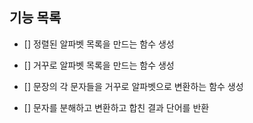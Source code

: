 ## 기능 목록

- [] 정렬된 알파벳 목록을 만드는 함수 생성

- [] 거꾸로 알파벳 목록을 만드는 함수 생성

- [] 문장의 각 문자들을 거꾸로 알파벳으로 변환하는 함수 생성

- [] 문자를 분해하고 변환하고 합친 결과 단어를 반환

